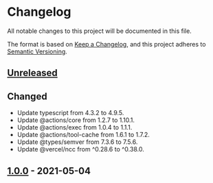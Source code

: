 # Changelog

All notable changes to this project will be documented in this file.

The format is based on [Keep a Changelog](https://keepachangelog.com/en/1.0.0/),
and this project adheres to [Semantic Versioning](https://semver.org/spec/v2.0.0.html).

## [Unreleased]

## Changed

- Update typescript from 4.3.2 to 4.9.5.
- Update @actions/core from 1.2.7 to 1.10.1.
- Update @actions/exec from 1.0.4 to 1.1.1.
- Update @actions/tool-cache from 1.6.1 to 1.7.2.
- Update @types/semver from 7.3.6 to 7.5.6.
- Update @vercel/ncc from ^0.28.6 to ^0.38.0.

## [1.0.0] - 2021-05-04

[Unreleased]: https://github.com/giantswarm/floating-tags-action/compare/v1.0.0...HEAD
[1.0.0]: https://github.com/giantswarm/floating-tags-action/releases/tag/v1.0.0
